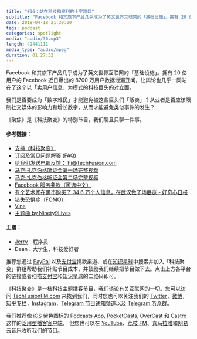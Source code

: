 ```yaml
---
title: "#36：站在科技和权利的十字路口"
subtitle: "Facebook 和其旗下产品几乎成为了英文世界互联网的「基础设施」。拥有 20 亿用户的 Facebook 近日爆出的 8700 万用户数据泄漏丑闻，让舆论也几乎一同站在了这个以「卖用户信息」为模式的科技巨头的对立面。我们是否要成为「数字难民」才能避免被这些巨头们「贩卖」？从业者是否应该限制社交媒体的影响力和增长数字，从而才能避免类似事件的发生？"
date: 2018-04-18 21:30:00
tags: podcast
categories: spotlight
media: "audio/36.mp3"
length: 42441111 
media_type: "audio/mpeg"
duration: 01:27:32
---
```


Facebook 和其旗下产品几乎成为了英文世界互联网的「基础设施」。拥有 20 亿用户的 Facebook 近日爆出的 8700 万用户数据泄漏丑闻，让舆论也几乎一同站在了这个以「卖用户信息」为模式的科技巨头的对立面。

我们是否要成为「数字难民」才能避免被这些巨头们「贩卖」？从业者是否应该限制社交媒体的影响力和增长数字，从而才能避免类似事件的发生？

《聚焦》是《科技聚变》的特别节目，我们聊且只聊一件事。

#### 参考链接：

- [支持《科技聚变》](https://techfusionfm.com/donate)
- [订阅及常见问题解答 (FAQ)](https://techfusionfm.com/faq)
- [给我们发送电邮反馈： hi@TechFusion.com](mailto:hi@techfusionfm.com)
- [马克·扎克伯格听证会第一场完整视频](https://www.youtube.com/watch?v=cyJosQBtzsw)
- [马克·扎克伯格听证会第二场完整视频](https://www.youtube.com/watch?v=_Te_LKt5DpY)
- [Facebook 服务条款（可选中文）](https://www.facebook.com/terms.php/)
- [有个艺术家在黑市购买了 34.6 万个人信息，在武汉做了场展览 - 好奇心日报](https://www.qdaily.com/articles/51908.html)
- [错失恐惧症（FOMO）](https://zh.wikipedia.org/wiki/错失恐惧症)
- [Vine](https://vine.co)
- [主题曲 by Ninety9Lives](http://99l.tv/BleedingThroughYU)

#### 主播：

- [Jerry](https://twitter.com/jerryfzhang)：程序员
- Dean：大学生，科技爱好者

推荐您通过 [PayPal](https://paypal.me/techfusionfm/5) 以及[支付宝](HTTPS://QR.ALIPAY.COM/FKX09288AJOENI0MVZXM12)捐款渠道、或在[知识星球](https://www.xiaomiquan.com)中搜索并加入「科技聚变」群组帮助我们补贴节目成本，并鼓励我们继续把节目做下去。点击上方各平台的链接或者扫描[支付宝](https://techfusionfm.com/images/QR.JPG)和[知识星球](https://t.zsxq.com/IEmEM3f)的二维码即可。

《科技聚变》是一档科技主题播客节目，我们谈论有关互联网的一切。您可以访问 [TechFusionFM.com](https://TechFusionFM.com) 来找到我们，同时您也可以关注我们的 [Twitter](http://twitter.com/TechFusionFM)，[微博](http://weibo.com/TechFusionFM)，[知乎专栏](https://zhuanlan.zhihu.com/TechFusion)，[Instagram](http://instagram.com/TechFusionFM)，[Telegram 节目通知频道](https://t.me/TechFusionFM)以及 [Telegram 听众群](https://t.me/TechFusionChat)。

我们推荐像 [iOS 紫色图标的 Podcasts App](https://itunes.apple.com/cn/podcast/id1202658654), [PocketCasts](http://pca.st/podcast/28fcd200-cc7c-0134-10da-25324e2a541d), [OverCast](https://overcast.fm) 和 [Castro](http://supertop.co/castro/) 这样的[泛用型播客客户端](https://techfusionfm.com/faq)， 但您也可以在 [YouTube](https://www.youtube.com/channel/UC6uvHf21Tjm5lepw6P2Ki-Q)、[荔枝 FM](https://www.lizhi.fm/1494013/)、[喜马拉雅](http://www.ximalaya.com/72456289/album/6648521)和[网易云音乐](http://music.163.com/#/djradio?id=347498120)收听我们的节目。

